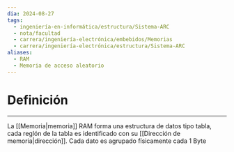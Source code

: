 ```yaml
---
dia: 2024-08-27
tags:
  - ingeniería-en-informática/estructura/Sistema-ARC
  - nota/facultad
  - carrera/ingeniería-electrónica/embebidos/Memorias
  - carrera/ingeniería-electrónica/estructura/Sistema-ARC
aliases:
  - RAM
  - Memoria de acceso aleatorio
---
```

# Definición
---
La [[Memoria|memoria]] RAM forma una estructura de datos tipo tabla, cada reglón de la tabla es identificado con su [[Dirección de memoria|dirección]]. Cada dato es agrupado físicamente cada $1$ Byte